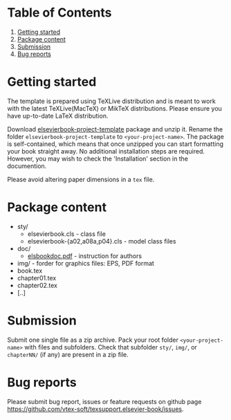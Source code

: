 
# Table of Contents

1.  [Getting started](#org9268d66)
2.  [Package content](#org53a8625)
3.  [Submission](#org47851e3)
4.  [Bug reports](#org2999c2c)


<a id="org9268d66"></a>

# Getting started

The template is prepared using TeXLive distribution and
is meant to work with the latest TeXLive(MacTeX) or MikTeX distributions.
Please ensure you have up-to-date LaTeX distribution.

Download
[elsevierbook-project-template](https://github.com/vtex-soft/texsupport.elsevier-book/raw/master/release/elsevierbook-project-template.zip)
package and unzip it.
Rename the folder `elsevierbook-project-template` to `<your-project-name>`.
The package is self-contained, which means that once unzipped you can start
formatting your book straight away. No additional installation steps are required.
However, you may wish to check the 'Installation' section in the documention.

Please avoid altering paper dimensions in a `tex` file.


<a id="org53a8625"></a>

# Package content

-   sty/
    -   elsevierbook.cls - class file
    -   elsevierbook-{a02,a08a,p04}.cls - model class files
-   doc/
    -   [elsbookdoc.pdf](https://github.com/vtex-soft/texsupport.elsevier-book/raw/master/doc/elsbookdoc.pdf)  - instruction for authors
-   img/ - forder for graphics files: EPS, PDF format
-   book.tex
-   chapter01.tex
-   chapter02.tex
-   [..]


<a id="org47851e3"></a>

# Submission

Submit one single file as a zip archive. 
Pack your root folder `<your-project-name>` with files and subfolders.
Check that subfolder `sty/`, `img/`, or `chapterNN/` (if any) are present in a zip file.


<a id="org2999c2c"></a>

# Bug reports

Please submit bug report, issues or feature requests on github page
<https://github.com/vtex-soft/texsupport.elsevier-book/issues>.

